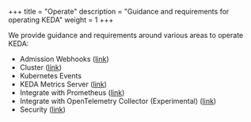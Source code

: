 +++
title = "Operate"
description = "Guidance and requirements for operating KEDA"
weight = 1
+++

We provide guidance and requirements around various areas to operate KEDA:

- Admission Webhooks ([link](./admission-webhooks))
- Cluster ([link](./cluster))
- Kubernetes Events
- KEDA Metrics Server ([link](./metrics-server))
- Integrate with Prometheus ([link](./prometheus))
- Integrate with OpenTelemetry Collector (Experimental) ([link](./opentelemetry))
- Security ([link](./security))
